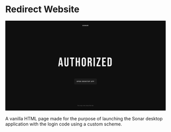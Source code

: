 # Redirect Website

![Screenshot of the website](../assets/redirect.png)

A vanilla HTML page made for the purpose of launching the Sonar desktop application with the login code using a custom scheme.
